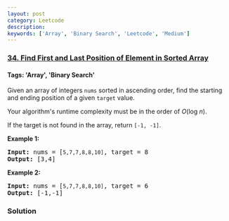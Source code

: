 ```yaml
---
layout: post
category: Leetcode
description: 
keywords: ['Array', 'Binary Search', 'Leetcode', 'Medium']
---
```

### [34. Find First and Last Position of Element in Sorted Array](https://leetcode.com/problems/find-first-and-last-position-of-element-in-sorted-array)

#### Tags: 'Array', 'Binary Search'

<div class="content__u3I1 question-content__JfgR"><div><p>Given an array of integers <code>nums</code> sorted in ascending order, find the starting and ending position of a given <code>target</code> value.</p>
<p>Your algorithm's runtime complexity must be in the order of <em>O</em>(log <em>n</em>).</p>
<p>If the target is not found in the array, return <code>[-1, -1]</code>.</p>
<p><strong>Example 1:</strong></p>
<pre><strong>Input:</strong> nums = [<code>5,7,7,8,8,10]</code>, target = 8
<strong>Output:</strong> [3,4]</pre>
<p><strong>Example 2:</strong></p>
<pre><strong>Input:</strong> nums = [<code>5,7,7,8,8,10]</code>, target = 6
<strong>Output:</strong> [-1,-1]</pre>
</div></div>

### Solution
